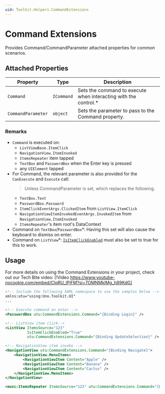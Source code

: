 ```yaml
---
uid: Toolkit.Helpers.CommandExtensions
---
```


# Command Extensions

Provides Command/CommandParameter attached properties for common scenarios.

## Attached Properties

| Property           | Type       | Description                                                     |
|--------------------|------------|-----------------------------------------------------------------|
| `Command`          | `ICommand` | Sets the command to execute when interacting with the control.\* |
| `CommandParameter` | `object`   | Sets the parameter to pass to the Command property.             |

### Remarks

- `Command` is executed on:
  - `ListViewBase.ItemClick`
  - `NavigationView.ItemInvoked`
  - `ItemsRepeater` item tapped
  - `TextBox` and `PasswordBox` when the Enter key is pressed
  - any `UIElement` tapped
- For Command, the relevant parameter is also provided for the `CanExecute` and `Execute` call:
  > Unless CommandParameter is set, which replaces the following.
  - `TextBox.Text`
  - `PasswordBox.Password`
  - `ItemClickEventArgs.ClickedItem` from `ListView.ItemClick`
  - `NavigationViewItemInvokedEventArgs.InvokedItem` from `NavigationView.ItemInvoked`
  - `ItemsRepeater`'s item root's DataContext
- Command on `TextBox`/`PasswordBox`\*: Having this set will also cause the keyboard to dismiss on enter.
- Command on `ListView`\*: [`IsItemClickEnabled`](https://learn.microsoft.com/uwp/api/windows.ui.xaml.controls.listviewbase.isitemclickenabled) must also be set to true for this to work.

## Usage

For more details on using the Command Extensions in your project, check out our Tech Bite video:
[!Video https://www.youtube-nocookie.com/embed/CIqRU_lPjFM?si=7OMNMklMg_h89KdG]

```xml
<!-- Include the following XAML namespace to use the samples below -->
xmlns:utu="using:Uno.Toolkit.UI"
...

<!-- Execute command on enter -->
<PasswordBox utu:CommandExtensions.Command="{Binding Login}" />

<!-- ListView item click-->
<ListView ItemsSource="123"
          IsItemClickEnabled="True"
          utu:CommandExtensions.Command="{Binding UpdateSelection}" />

<!-- NavigationView item invoke -->
<NavigationView utu:CommandExtensions.Command="{Binding Navigate}">
    <NavigationView.MenuItems>
        <NavigationViewItem Content="Apple" />
        <NavigationViewItem Content="Banana" />
        <NavigationViewItem Content="Cactus" />
    </NavigationView.MenuItems>
</NavigationView>

<muxc:ItemsRepeater ItemsSource="123" utu:CommandExtensions.Command="{Binding UpdateSelection}" />
```
